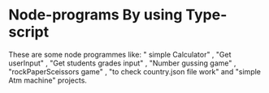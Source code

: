 # Node-programs By using Type-script
These are some node programmes like: " simple Calculator" , "Get userInput" , "Get students grades input" , "Number gussing game" ,
"rockPaperSceissors game" , "to check country.json file work" and "simple Atm machine" projects.
